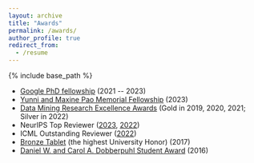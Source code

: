 ```yaml
---
layout: archive
title: "Awards"
permalink: /awards/
author_profile: true
redirect_from:
  - /resume
---
```


{% include base_path %}  

* [Google PhD fellowship](https://research.google/outreach/phd-fellowship/recipients/?category=2021) (2021 -- 2023)
* [Yunni and Maxine Pao Memorial Fellowship](https://cs.illinois.edu/about/awards/graduate-fellowships-awards/yunni-and-maxine-pao-memorial-fellowship) (2023)
* [Data Mining Research Excellence Awards](http://dm1.cs.uiuc.edu/awards.html) (Gold in 2019, 2020, 2021; Silver in 2022)
* NeurIPS Top Reviewer ([2023](https://neurips.cc/Conferences/2023/ProgramCommittee), [2022](https://neurips.cc/Conferences/2022/ProgramCommittee))
* ICML Outstanding Reviewer ([2022](https://icml.cc/Conferences/2022/Reviewers))
* [Bronze Tablet](https://digital.library.illinois.edu/items/592ebe50-1be8-0136-4cfa-0050569601ca-5#?c=0&m=0&s=0&cv=0&r=0&xywh=-9302%2C0%2C24518%2C5931) (the highest University Honor) (2017)
* [Daniel W. and Carol A. Dobberpuhl Student Award](https://ece.illinois.edu/academics/ugrad/scholarships-and-awards/awards/dobberpuhl) (2016)
